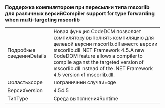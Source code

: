 ### <a name="compiler-support-for-type-forwarding-when-multi-targeting-mscorlib"></a><span data-ttu-id="6898e-101">Поддержка компилятором при пересылки типа mscorlib для различных версий</span><span class="sxs-lookup"><span data-stu-id="6898e-101">Compiler support for type forwarding when multi-targeting mscorlib</span></span>

|   |   |
|---|---|
|<span data-ttu-id="6898e-102">Подробные сведения</span><span class="sxs-lookup"><span data-stu-id="6898e-102">Details</span></span>|<span data-ttu-id="6898e-103">Новая функция CodeDOM позволяет компилятору выполнять компиляцию для целевой версии mscorlib.dll вместо версии mscorlib.dll .NET Framework 4.5.</span><span class="sxs-lookup"><span data-stu-id="6898e-103">A new CodeDOM feature allows a compiler to compile against the targeted version of mscorlib.dll instead of the .NET Framework 4.5 version of mscorlib.dll.</span></span>|
|<span data-ttu-id="6898e-104">Область</span><span class="sxs-lookup"><span data-stu-id="6898e-104">Scope</span></span>|<span data-ttu-id="6898e-105">Пограничный случай</span><span class="sxs-lookup"><span data-stu-id="6898e-105">Edge</span></span>|
|<span data-ttu-id="6898e-106">Версия</span><span class="sxs-lookup"><span data-stu-id="6898e-106">Version</span></span>|<span data-ttu-id="6898e-107">4.5</span><span class="sxs-lookup"><span data-stu-id="6898e-107">4.5</span></span>|
|<span data-ttu-id="6898e-108">Тип</span><span class="sxs-lookup"><span data-stu-id="6898e-108">Type</span></span>|<span data-ttu-id="6898e-109">Среда выполнения</span><span class="sxs-lookup"><span data-stu-id="6898e-109">Runtime</span></span>|

